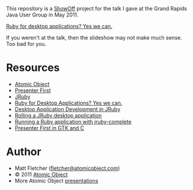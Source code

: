 This repository is a [ShowOff](https://github.com/schacon/showoff) project for the talk I gave at the Grand Rapids Java User Group in May 2011.

[Ruby for desktop applications? Yes we can.](http://fletcherm.github.com/gr_jug_2011/#1)

If you weren't at the talk, then the slideshow may not make much sense. Too bad for you.

# Resources #
* [Atomic Object](http://www.atomicobject.com)
* [Presenter First](http://www.atomicobject.com/pages/Presenter+First)
* [JRuby](http:///www.jruby.org)
* [Ruby for Desktop Applications? Yes we can.](http://spin.atomicobject.com/2009/01/30/ruby-for-desktop-applications-yes-we-can)
* [Desktop Application Development in JRuby](http://spin.atomicobject.com/2007/11/12/desktop-application-development-in-jruby)
* [Rolling a JRuby desktop application](http://spin.atomicobject.com/2008/07/02/rolling-a-jruby-desktop-application)
* [Running a Ruby application with jruby-complete](http://spin.atomicobject.com/2010/02/01/running-a-ruby-application-with-jruby-complete)
* [Presenter First in GTK and C](http://spin.atomicobject.com/2010/07/13/presenter-first-in-gtk-and-c)

# Author #
* Matt Fletcher (fletcher@atomicobject.com)
* © 2011 [Atomic Object](http://www.atomicobject.com/)
* More Atomic Object [presentations](http://www.atomicobject.com/pages/Presentations)
